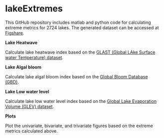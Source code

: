 # lakeExtremes

This GitHub repository includes matlab and python code for calculating extreme metrics for 2724 lakes. The generated dataset can be accessed at [Figshare](https://figshare.com/s/d6755addbe4a78a43213).

**Lake Heatwave**

Calculate lake heatwave index based on the [GLAST (Global LAke Surface water Temperature) dataset](https://doi.org/10.1038/s44221-023-00148-8).

**Lake Algal bloom**

Calculate lake algal bloom index based on the [Global Bloom Database (GBD)](https://doi.org/10.1038/s41561-021-00887-x).

**Lake Low water level**

Calculate lake low water level index based on the [Global Lake Evaporation Volume (GLEV) dataset](https://doi.org/10.1038/s41467-022-31125-6).

**Plots**

Plot the univariate, bivariate, and trivariate figures based on the extreme metrics calculated above.
